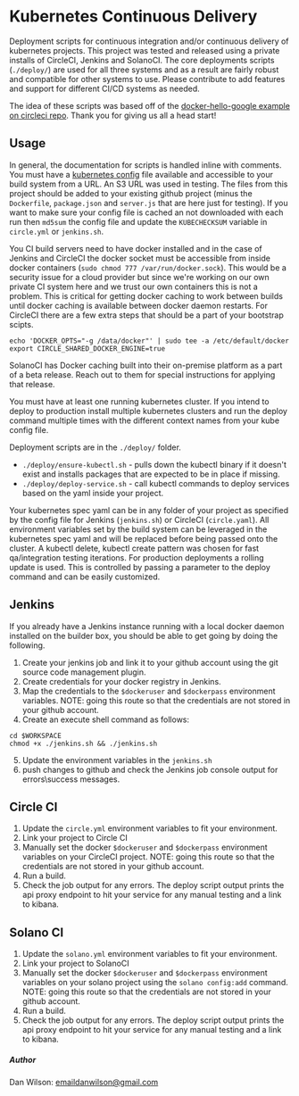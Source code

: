 
# Kubernetes Continuous Delivery
Deployment scripts for continuous integration and/or continuous delivery of kubernetes projects. This project was tested and released using a private installs of CircleCI, Jenkins and SolanoCI. The core deployments scripts (`./deploy/`) are used for all three systems and as a result are fairly robust and compatible for other systems to use. Please contribute to add features and support for different CI/CD systems as needed.

The idea of these scripts was based off of the [docker-hello-google example on circleci repo](https://github.com/circleci/docker-hello-google). Thank you for giving us all a head start!

## Usage

In general, the documentation for scripts is handled inline with comments. You must have a [kubernetes config](http://kubernetes.io/v1.0/docs/user-guide/kubeconfig-file.html) file available and accessible to your build system from a URL. An S3 URL was used in testing. The files from this project should be added to your existing github project (minus the `Dockerfile`, `package.json` and `server.js` that are here just for testing). If you want to make sure your config file is cached an not downloaded with each run then `md5sum` the config file and update the `KUBECHECKSUM` variable in `circle.yml` or `jenkins.sh`. 

You CI build servers need to have docker installed and in the case of Jenkins and CircleCI the docker socket must be accessible from inside docker containers (`sudo chmod 777 /var/run/docker.sock`). This would be a security issue for a cloud provider but since we're working on our own private CI system here and we trust our own containers this is not a problem. This is critical for getting docker caching to work between builds until docker caching is available between docker daemon restarts. For CircleCI there are a few extra steps that should be a part of your bootstrap scipts.

```
echo 'DOCKER_OPTS="-g /data/docker"' | sudo tee -a /etc/default/docker
export CIRCLE_SHARED_DOCKER_ENGINE=true
```

SolanoCI has Docker caching built into their on-premise platform as a part of a beta release. Reach out to them for special instructions for applying that release.

You must have at least one running kubernetes cluster. If you intend to deploy to production install multiple kubernetes clusters and run the deploy command multiple times with the different context names from your kube config file.

Deployment scripts are in the `./deploy/` folder.

* `./deploy/ensure-kubectl.sh` - pulls down the kubectl binary if it doesn't exist and installs packages that are expected to be in place if missing.
* `./deploy/deploy-service.sh` - call kubectl commands to deploy services based on the yaml inside your project.

Your kubernetes spec yaml can be in any folder of your project as specified by the config file for Jenkins (`jenkins.sh`) or CircleCI (`circle.yaml`). All environment variables set by the build system can be leveraged in the kubernetes spec yaml and will be replaced before being passed onto the cluster. A kubectl delete, kubectl create pattern was chosen for fast qa/integration testing iterations. For production deployments a rolling update is used. This is controlled by passing a parameter to the deploy command and can be easily customized.


## Jenkins
If you already have a Jenkins instance running with a local docker daemon installed on the builder box, you should be able to get going by doing the following.

1. Create your jenkins job and link it to your github account using the git source code management plugin.
2. Create credentials for your docker registry in Jenkins.
3. Map the credentials to the `$dockeruser` and `$dockerpass` environment variables. NOTE: going this route so that the credentials are not stored in your github account.
4. Create an execute shell command as follows:
```
cd $WORKSPACE
chmod +x ./jenkins.sh && ./jenkins.sh
```
5. Update the environment variables in the `jenkins.sh`
6. push changes to github and check the Jenkins job console output for errors\success messages.

## Circle CI
1. Update the `circle.yml` environment variables to fit your environment.
2. Link your project to Circle CI
3. Manually set the docker `$dockeruser` and `$dockerpass` environment variables on your CircleCI project. NOTE: going this route so that the credentials are not stored in your github account.
4. Run a build.
5. Check the job output for any errors. The deploy script output prints the api proxy endpoint to hit your service for any manual testing and a link to kibana.

## Solano CI
1. Update the `solano.yml` environment variables to fit your environment.
2. Link your project to SolanoCI
3. Manually set the docker `$dockeruser` and `$dockerpass` environment variables on your solano project using the `solano config:add` command. NOTE: going this route so that the credentials are not stored in your github account.
4. Run a build.
5. Check the job output for any errors. The deploy script output prints the api proxy endpoint to hit your service for any manual testing and a link to kibana.

##### Author
Dan Wilson: emaildanwilson@gmail.com
